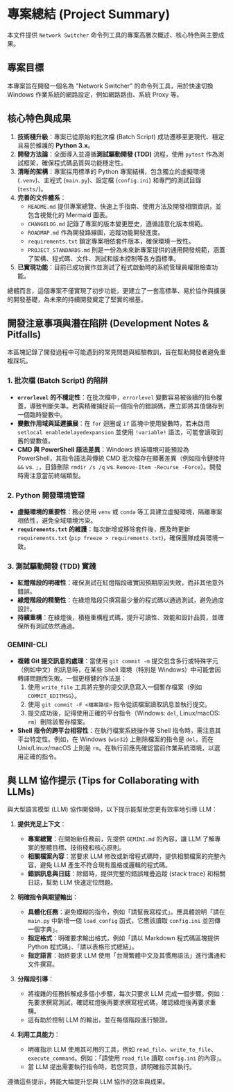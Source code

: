 # 專案總結 (Project Summary)

本文件提供 `Network Switcher` 命令列工具的專案高層次概述、核心特色與主要成果。

## 專案目標
本專案旨在開發一個名為 "Network Switcher" 的命令列工具，用於快速切換 Windows 作業系統的網路設定，例如網路路由、系統 Proxy 等。

## 核心特色與成果
1.  **技術棧升級**：專案已從原始的批次檔 (Batch Script) 成功遷移至更現代、穩定且易於維護的 **Python 3.x**。
2.  **開發方法論**：全面導入並遵循**測試驅動開發 (TDD)** 流程，使用 `pytest` 作為測試框架，確保程式碼品質與功能穩定性。
3.  **清晰的架構**：專案採用標準的 Python 專案結構，包含獨立的虛擬環境 (`.venv`)、主程式 (`main.py`)、設定檔 (`config.ini`) 和專門的測試目錄 (`tests/`)。
4.  **完善的文件體系**：
    *   `README.md` 提供專案總覽、快速上手指南、使用方法及開發相關資訊，並包含視覺化的 Mermaid 圖表。
    *   `CHANGELOG.md` 記錄了專案的版本變更歷史，遵循語意化版本規範。
    *   `ROADMAP.md` 作為開發路線圖，追蹤功能開發進度。
    *   `requirements.txt` 鎖定專案相依套件版本，確保環境一致性。
    *   `PROJECT_STANDARDS.md` 則是一份為未來新專案提供的通用開發規範，涵蓋了架構、程式碼、文件、測試和版本控制等各方面標準。
5.  **已實現功能**：目前已成功實作並測試了程式啟動時的系統管理員權限檢查功能。

總體而言，這個專案不僅實現了初步功能，更建立了一套高標準、易於協作與擴展的開發基礎，為未來的持續開發奠定了堅實的根基。

## 開發注意事項與潛在陷阱 (Development Notes & Pitfalls)

本區塊記錄了開發過程中可能遇到的常見問題與經驗教訓，旨在幫助開發者避免重複踩坑。

### 1. 批次檔 (Batch Script) 的陷阱
*   **`errorlevel` 的不穩定性**：在批次檔中，`errorlevel` 變數容易被後續的指令覆蓋，導致判斷失準。若需精確捕捉前一個指令的錯誤碼，應立即將其值儲存到一個臨時變數中。
*   **變數作用域與延遲擴展**：在 `for` 迴圈或 `if` 區塊中使用變數時，若未啟用 `setlocal enabledelayedexpansion` 並使用 `!variable!` 語法，可能會讀取到舊的變數值。
*   **CMD 與 PowerShell 語法差異**：Windows 終端環境可能預設為 PowerShell，其指令語法與傳統 CMD 批次檔存在顯著差異（例如指令鏈接符 `&&` vs. `;`，目錄刪除 `rmdir /s /q` vs. `Remove-Item -Recurse -Force`）。開發時需注意當前終端類型。

### 2. Python 開發環境管理
*   **虛擬環境的重要性**：務必使用 `venv` 或 `conda` 等工具建立虛擬環境，隔離專案相依性，避免全域環境污染。
*   **`requirements.txt` 的維護**：每次新增或移除套件後，應及時更新 `requirements.txt` (`pip freeze > requirements.txt`)，確保團隊成員環境一致。

### 3. 測試驅動開發 (TDD) 實踐
*   **紅燈階段的明確性**：確保測試在紅燈階段確實因預期原因失敗，而非其他意外錯誤。
*   **綠燈階段的精簡性**：在綠燈階段只撰寫最少量的程式碼以通過測試，避免過度設計。
*   **持續重構**：在綠燈後，積極重構程式碼，提升可讀性、效能和設計品質，並確保所有測試依然通過。

### GEMINI-CLI
*   **複雜 Git 提交訊息的處理**：當使用 `git commit -m` 提交包含多行或特殊字元（例如中文）的訊息時，在某些 Shell 環境（特別是 Windows）中可能會因轉譯問題而失敗。一個更穩健的作法是：
    1.  使用 `write_file` 工具將完整的提交訊息寫入一個暫存檔案（例如 `COMMIT_EDITMSG`）。
    2.  使用 `git commit -F <檔案路徑>` 指令從該檔案讀取訊息並執行提交。
    3.  提交成功後，記得使用正確的平台指令（Windows: `del`, Linux/macOS: `rm`）刪除該暫存檔案。
*   **Shell 指令的跨平台相容性**：在執行檔案系統操作等 Shell 指令時，需注意其平台特定性。例如，在 Windows (`win32`) 上刪除檔案的指令是 `del`，而在 Unix/Linux/macOS 上則是 `rm`。在執行前應先確認當前作業系統環境，以選用正確的指令。

## 與 LLM 協作提示 (Tips for Collaborating with LLMs)

與大型語言模型 (LLM) 協作開發時，以下提示能幫助您更有效率地引導 LLM：

1.  **提供充足上下文**：
    *   **專案總覽**：在開始新任務前，先提供 `GEMINI.md` 的內容，讓 LLM 了解專案的整體目標、技術棧和核心原則。
    *   **相關檔案內容**：當要求 LLM 修改或新增程式碼時，提供相關檔案的完整內容，避免 LLM 產生不符合現有風格或邏輯的程式碼。
    *   **錯誤訊息與日誌**：除錯時，提供完整的錯誤堆疊追蹤 (stack trace) 和相關日誌，幫助 LLM 快速定位問題。

2.  **明確指令與期望輸出**：
    *   **具體化任務**：避免模糊的指令，例如「請幫我寫程式」。應具體說明「請在 `main.py` 中新增一個 `load_config` 函式，它應該讀取 `config.ini` 並回傳一個字典」。
    *   **指定格式**：明確要求輸出格式，例如「請以 Markdown 程式碼區塊提供 Python 程式碼」、「請以表格形式總結」。
    *   **指定語言**：始終要求 LLM 使用「台灣繁體中文及其慣用語法」進行溝通和文件撰寫。

3.  **分階段引導**：
    *   將複雜的任務拆解成多個小步驟，每次只要求 LLM 完成一個步驟。例如：先要求撰寫測試，確認紅燈後再要求撰寫程式碼，確認綠燈後再要求重構。
    *   這有助於控制 LLM 的輸出，並在每個階段進行驗證。

4.  **利用工具能力**：
    *   明確指示 LLM 使用其可用的工具，例如 `read_file`、`write_to_file`、`execute_command`。例如：「請使用 `read_file` 讀取 `config.ini` 的內容」。
    *   當 LLM 提出需要執行指令時，若您同意，請明確指示其執行。

遵循這些提示，將能大幅提升您與 LLM 協作的效率與成果。
